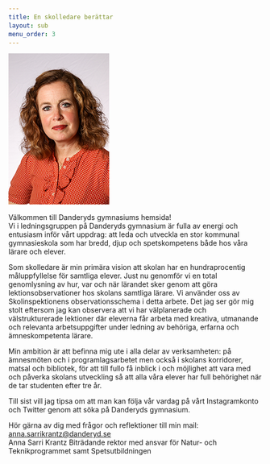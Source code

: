 ```yaml
---
title: En skolledare berättar
layout: sub
menu_order: 3
---
```

<img src="/assets/annaint.png" alt="annaint" width="200" height="300">

Välkommen till Danderyds gymnasiums hemsida!
<br>
Vi i ledningsgruppen på Danderyds gymnasium är fulla av energi och entusiasm inför vårt uppdrag: att leda och utveckla en stor kommunal gymnasieskola som har bredd, djup och spetskompetens både hos våra lärare och elever.

Som skolledare är min primära vision att skolan har en hundraprocentig måluppfyllelse för samtliga elever. Just nu genomför vi en total genomlysning av hur, var och när lärandet sker genom att göra lektionsobservationer hos skolans samtliga lärare. Vi använder oss av Skolinspektionens observationsschema i detta arbete. Det jag ser gör mig stolt eftersom jag kan observera att vi har välplanerade och välstrukturerade lektioner där eleverna får arbeta med kreativa, utmanande och relevanta arbetsuppgifter under ledning av behöriga, erfarna och ämneskompetenta lärare.


Min ambition är att befinna mig ute i alla delar av verksamheten: på ämnesmöten och i programlagsarbetet men också i skolans korridorer, matsal och bibliotek, för att till fullo få inblick i och möjlighet att vara med och påverka skolans utveckling så att alla våra elever har full behörighet när de tar studenten efter tre år.

Till sist vill jag tipsa om att man kan följa vår vardag på vårt Instagramkonto och Twitter genom att söka på Danderyds gymnasium. 

Hör gärna av dig med frågor och reflektioner till min mail: [anna.sarrikrantz@danderyd.se](mailto:anna.sarrikrantz@danderyd.se)
<br>
Anna Sarri Krantz
Biträdande rektor med ansvar för Natur- och Teknikprogrammet samt Spetsutbildningen
